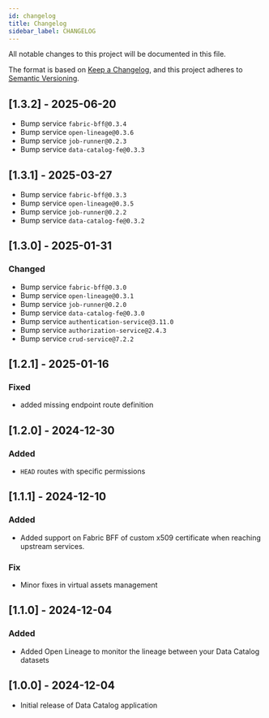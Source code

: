 ```yaml
---
id: changelog
title: Changelog
sidebar_label: CHANGELOG
---
```


<!--
WARNING: this file was automatically generated by Mia-Platform Doc Aggregator.
DO NOT MODIFY IT BY HAND.
Instead, modify the source file and run the aggregator to regenerate this file.
-->

All notable changes to this project will be documented in this file.

The format is based on [Keep a Changelog](https://keepachangelog.com/en/1.0.0/),
and this project adheres to [Semantic Versioning](https://semver.org/spec/v2.0.0.html).

## [1.3.2] - 2025-06-20

- Bump service `fabric-bff@0.3.4`
- Bump service `open-lineage@0.3.6`
- Bump service `job-runner@0.2.3`
- Bump service `data-catalog-fe@0.3.3`

## [1.3.1] - 2025-03-27

- Bump service `fabric-bff@0.3.3`
- Bump service `open-lineage@0.3.5`
- Bump service `job-runner@0.2.2`
- Bump service `data-catalog-fe@0.3.2`

## [1.3.0] - 2025-01-31

### Changed

- Bump service `fabric-bff@0.3.0`
- Bump service `open-lineage@0.3.1`
- Bump service `job-runner@0.2.0`
- Bump service `data-catalog-fe@0.3.0`
- Bump service `authentication-service@3.11.0`
- Bump service `authorization-service@2.4.3`
- Bump service `crud-service@7.2.2`

## [1.2.1] - 2025-01-16

### Fixed

- added missing endpoint route definition

## [1.2.0] - 2024-12-30

### Added

- `HEAD` routes with specific permissions

## [1.1.1] - 2024-12-10

### Added

- Added support on Fabric BFF of custom x509 certificate when reaching upstream services.

### Fix

- Minor fixes in virtual assets management

## [1.1.0] - 2024-12-04

### Added

- Added Open Lineage to monitor the lineage between your Data Catalog datasets

## [1.0.0] - 2024-12-04

- Initial release of Data Catalog application
